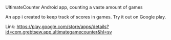 UltimateCounter
Android app, counting a vaste amount of games

An app i created to keep track of scores in games. 
Try it out on Google play.

Link:
https://play.google.com/store/apps/details?id=com.grebtsew.app.ultimategamecounter&hl=sv

